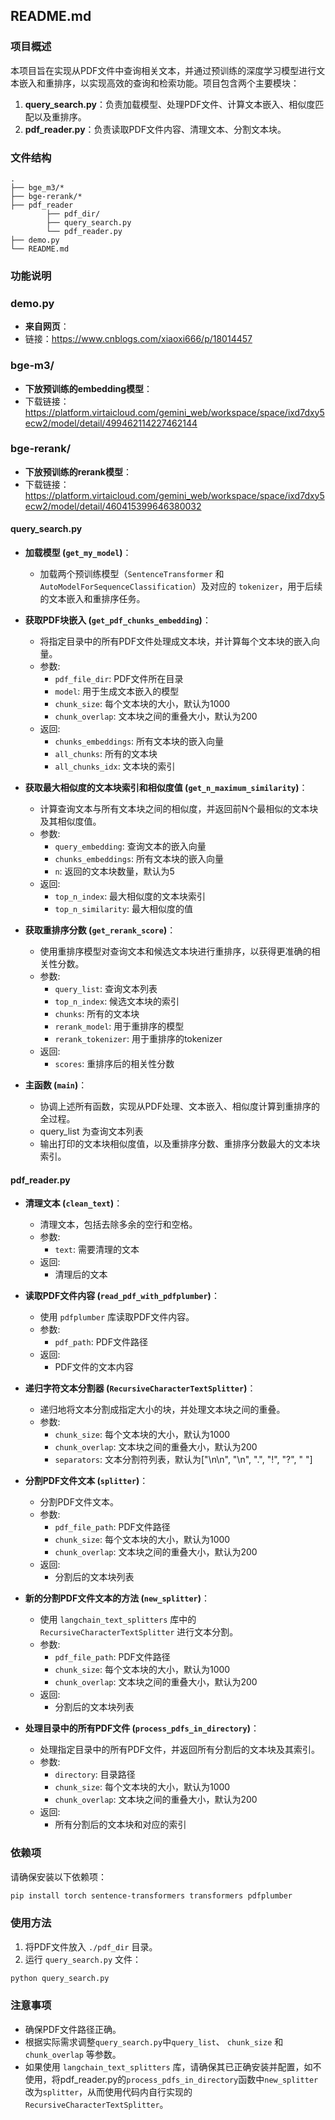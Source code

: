 ## README.md

### 项目概述

本项目旨在实现从PDF文件中查询相关文本，并通过预训练的深度学习模型进行文本嵌入和重排序，以实现高效的查询和检索功能。项目包含两个主要模块：

1. **query_search.py**：负责加载模型、处理PDF文件、计算文本嵌入、相似度匹配以及重排序。
2. **pdf_reader.py**：负责读取PDF文件内容、清理文本、分割文本块。

### 文件结构

```
.
├── bge_m3/*
├── bge-rerank/*
├── pdf_reader
        ├── pdf_dir/
        ├── query_search.py
        └── pdf_reader.py
├── demo.py
└── README.md
```


### 功能说明

### demo.py
- **来自网页**：
- 链接：https://www.cnblogs.com/xiaoxi666/p/18014457

### bge-m3/
- **下放预训练的embedding模型**：
- 下载链接：https://platform.virtaicloud.com/gemini_web/workspace/space/ixd7dxy5ecw2/model/detail/499462114227462144

### bge-rerank/
- **下放预训练的rerank模型**：
- 下载链接：https://platform.virtaicloud.com/gemini_web/workspace/space/ixd7dxy5ecw2/model/detail/460415399646380032

#### query_search.py

- **加载模型 (`get_my_model`)**：
  - 加载两个预训练模型（`SentenceTransformer` 和 `AutoModelForSequenceClassification`）及对应的 `tokenizer`，用于后续的文本嵌入和重排序任务。

- **获取PDF块嵌入 (`get_pdf_chunks_embedding`)**：
  - 将指定目录中的所有PDF文件处理成文本块，并计算每个文本块的嵌入向量。
  - 参数:
    - `pdf_file_dir`: PDF文件所在目录
    - `model`: 用于生成文本嵌入的模型
    - `chunk_size`: 每个文本块的大小，默认为1000
    - `chunk_overlap`: 文本块之间的重叠大小，默认为200
  - 返回:
    - `chunks_embeddings`: 所有文本块的嵌入向量
    - `all_chunks`: 所有的文本块
    - `all_chunks_idx`: 文本块的索引

- **获取最大相似度的文本块索引和相似度值 (`get_n_maximum_similarity`)**：
  - 计算查询文本与所有文本块之间的相似度，并返回前N个最相似的文本块及其相似度值。
  - 参数:
    - `query_embedding`: 查询文本的嵌入向量
    - `chunks_embeddings`: 所有文本块的嵌入向量
    - `n`: 返回的文本块数量，默认为5
  - 返回:
    - `top_n_index`: 最大相似度的文本块索引
    - `top_n_similarity`: 最大相似度的值

- **获取重排序分数 (`get_rerank_score`)**：
  - 使用重排序模型对查询文本和候选文本块进行重排序，以获得更准确的相关性分数。
  - 参数:
    - `query_list`: 查询文本列表
    - `top_n_index`: 候选文本块的索引
    - `chunks`: 所有的文本块
    - `rerank_model`: 用于重排序的模型
    - `rerank_tokenizer`: 用于重排序的tokenizer
  - 返回:
    - `scores`: 重排序后的相关性分数

- **主函数 (`main`)**：
  - 协调上述所有函数，实现从PDF处理、文本嵌入、相似度计算到重排序的全过程。
  - query_list 为查询文本列表
  - 输出打印的文本块相似度值，以及重排序分数、重排序分数最大的文本块索引。

#### pdf_reader.py

- **清理文本 (`clean_text`)**：
  - 清理文本，包括去除多余的空行和空格。
  - 参数:
    - `text`: 需要清理的文本
  - 返回:
    - 清理后的文本

- **读取PDF文件内容 (`read_pdf_with_pdfplumber`)**：
  - 使用 `pdfplumber` 库读取PDF文件内容。
  - 参数:
    - `pdf_path`: PDF文件路径
  - 返回:
    - PDF文件的文本内容

- **递归字符文本分割器 (`RecursiveCharacterTextSplitter`)**：
  - 递归地将文本分割成指定大小的块，并处理文本块之间的重叠。
  - 参数:
    - `chunk_size`: 每个文本块的大小，默认为1000
    - `chunk_overlap`: 文本块之间的重叠大小，默认为200
    - `separators`: 文本分割符列表，默认为["\n\n", "\n", ".", "!", "?", " "]

- **分割PDF文件文本 (`splitter`)**：
  - 分割PDF文件文本。
  - 参数:
    - `pdf_file_path`: PDF文件路径
    - `chunk_size`: 每个文本块的大小，默认为1000
    - `chunk_overlap`: 文本块之间的重叠大小，默认为200
  - 返回:
    - 分割后的文本块列表

- **新的分割PDF文件文本的方法 (`new_splitter`)**：
  - 使用 `langchain_text_splitters` 库中的 `RecursiveCharacterTextSplitter` 进行文本分割。
  - 参数:
    - `pdf_file_path`: PDF文件路径
    - `chunk_size`: 每个文本块的大小，默认为1000
    - `chunk_overlap`: 文本块之间的重叠大小，默认为200
  - 返回:
    - 分割后的文本块列表

- **处理目录中的所有PDF文件 (`process_pdfs_in_directory`)**：
  - 处理指定目录中的所有PDF文件，并返回所有分割后的文本块及其索引。
  - 参数:
    - `directory`: 目录路径
    - `chunk_size`: 每个文本块的大小，默认为1000
    - `chunk_overlap`: 文本块之间的重叠大小，默认为200
  - 返回:
    - 所有分割后的文本块和对应的索引

### 依赖项

请确保安装以下依赖项：

```bash
pip install torch sentence-transformers transformers pdfplumber 
```


### 使用方法

1. 将PDF文件放入 `./pdf_dir` 目录。
2. 运行 `query_search.py` 文件：

```bash
python query_search.py
```


### 注意事项

- 确保PDF文件路径正确。
- 根据实际需求调整`query_search.py`中`query_list`、 `chunk_size` 和 `chunk_overlap` 等参数。
- 如果使用 `langchain_text_splitters` 库，请确保其已正确安装并配置，如不使用，将pdf_reader.py的`process_pdfs_in_directory`函数中`new_splitter`改为`splitter`，从而使用代码内自行实现的 `RecursiveCharacterTextSplitter`。
